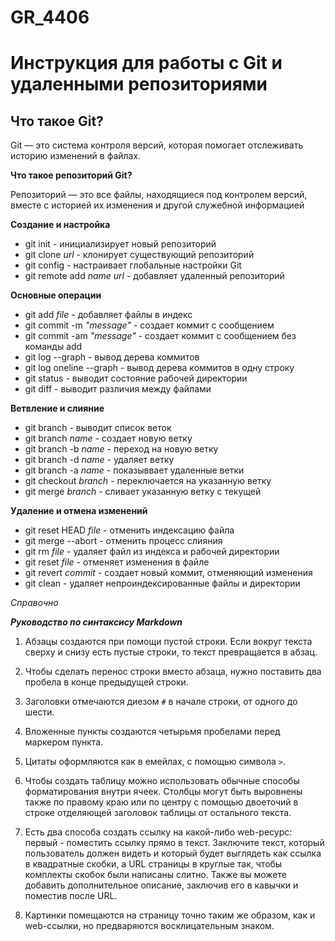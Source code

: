 # GR_4406
# **Инструкция для работы с Git и удаленными репозиториями**

## **Что такое Git?**

Git — это система контроля версий, которая помогает отслеживать историю изменений в файлах.

**Что такое репозиторий Git?**

Репозиторий — это все файлы, находящиеся под контролем версий, вместе с историей их изменения и другой служебной информацией

**Создание и настройка**
* git init - инициализирует новый репозиторий
* git clone *url* - клонирует существующий репозиторий
* git config - настраивает глобальные настройки Git
* git remote add *name url* - добавляет удаленный репозиторий

**Основные операции**
* git add *file* - добавляет файлы в индекс
* git commit -m *"message"* - создает коммит с сообщением
* git commit -am *"message"* - создает коммит с сообщением без команды add
* git log --graph - вывод дерева коммитов
* git log oneline --graph - вывод дерева коммитов в одну строку
* git status - выводит состояние рабочей директории
* git diff - выводит различия между файлами

**Ветвление и слияние**
* git branch - выводит список веток
* git branch *name* - создает новую ветку
* git branch -b *name* - переход на новую ветку 
* git branch -d *name* - удаляет ветку
* git branch -a *name* - показыввает удаленные ветки
* git checkout *branch* - переключается на указанную ветку
* git merge *branch* - сливает указанную ветку с текущей

**Удаление и отмена изменений**
* git reset HEAD *file* - отменить индексацию файла
* git merge --abort - отменить процесс слияния
* git rm *file* - удаляет файл из индекса и рабочей директории
* git reset *file* - отменяет изменения в файле
* git revert *commit* - создает новый коммит, отменяющий изменения
* git clean	- удаляет непроиндексированные файлы и директории


*Справочно*

_**Руководство по синтаксису Markdown**_

1. Абзацы создаются при помощи пустой строки. Если вокруг текста сверху и снизу есть пустые строки, то текст превращается в абзац.

2. Чтобы сделать перенос строки вместо абзаца, нужно поставить два пробела в конце предыдущей строки.

3. Заголовки отмечаются диезом `#` в начале строки, от одного до шести.

4. Вложенные пункты создаются четырьмя пробелами перед маркером пункта.

5. Цитаты оформляются как в емейлах, с помощью символа `>`.

6. Чтобы создать таблицу можно использовать обычные способы форматирования внутри ячеек. Столбцы могут быть выровнены также по правому краю или по центру с помощью двоеточий в строке отделяющей заголовок таблицы от остального текста.

7. Есть два способа создать ссылку на какой-либо web-ресурс: первый - поместить ссылку прямо в текст. Заключите текст, который пользователь должен видеть и который будет выглядеть как ссылка в квадратные скобки, а URL страницы в круглые так, чтобы комплекты скобок были написаны слитно. Также вы можете добавить дополнительное описание, заключив его в кавычки и поместив после URL.
8. Картинки помещаются на страницу точно таким же образом, как и web-ссылки, но предваряются восклицательным знаком.